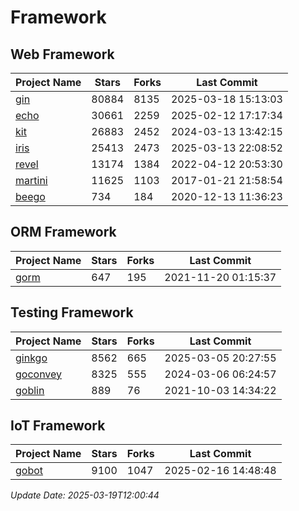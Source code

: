 # Framework

## Web Framework
| Project Name | Stars | Forks | Last Commit |
| ------------ | ----- | ----- | ----------- |
| [gin](https://github.com/gin-gonic/gin) | 80884 | 8135 | 2025-03-18 15:13:03 |
| [echo](https://github.com/labstack/echo) | 30661 | 2259 | 2025-02-12 17:17:34 |
| [kit](https://github.com/go-kit/kit) | 26883 | 2452 | 2024-03-13 13:42:15 |
| [iris](https://github.com/kataras/iris) | 25413 | 2473 | 2025-03-13 22:08:52 |
| [revel](https://github.com/revel/revel) | 13174 | 1384 | 2022-04-12 20:53:30 |
| [martini](https://github.com/go-martini/martini) | 11625 | 1103 | 2017-01-21 21:58:54 |
| [beego](https://github.com/astaxie/beego) | 734 | 184 | 2020-12-13 11:36:23 |

## ORM Framework
| Project Name | Stars | Forks | Last Commit |
| ------------ | ----- | ----- | ----------- |
| [gorm](https://github.com/jinzhu/gorm) | 647 | 195 | 2021-11-20 01:15:37 |

## Testing Framework
| Project Name | Stars | Forks | Last Commit |
| ------------ | ----- | ----- | ----------- |
| [ginkgo](https://github.com/onsi/ginkgo) | 8562 | 665 | 2025-03-05 20:27:55 |
| [goconvey](https://github.com/smartystreets/goconvey) | 8325 | 555 | 2024-03-06 06:24:57 |
| [goblin](https://github.com/franela/goblin) | 889 | 76 | 2021-10-03 14:34:22 |

## IoT Framework
| Project Name | Stars | Forks | Last Commit |
| ------------ | ----- | ----- | ----------- |
| [gobot](https://github.com/hybridgroup/gobot) | 9100 | 1047 | 2025-02-16 14:48:48 |

*Update Date: 2025-03-19T12:00:44*